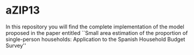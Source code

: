 # aZIP13
In this repository you will find the complete implementation of the model proposed in the paper entitled ``Small area estimation of the proportion of single-person households: Application to the Spanish Household Budget Survey''
